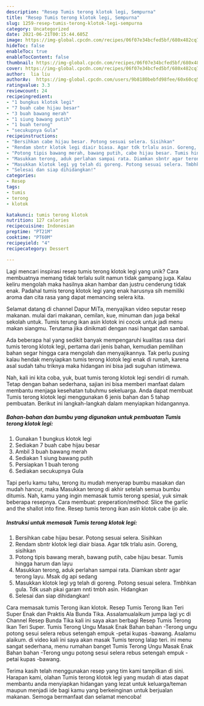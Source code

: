 ```yaml
---
description: "Resep Tumis terong klotok legi, Sempurna"
title: "Resep Tumis terong klotok legi, Sempurna"
slug: 1259-resep-tumis-terong-klotok-legi-sempurna
category: Uncategorized
date: 2021-06-21T00:15:44.605Z
image: https://img-global.cpcdn.com/recipes/06f07e34bcfed5bf/680x482cq70/tumis-terong-klotok-legi-foto-resep-utama.jpg
hideToc: false
enableToc: true
enableTocContent: false
thumbnail: https://img-global.cpcdn.com/recipes/06f07e34bcfed5bf/680x482cq70/tumis-terong-klotok-legi-foto-resep-utama.jpg
cover: https://img-global.cpcdn.com/recipes/06f07e34bcfed5bf/680x482cq70/tumis-terong-klotok-legi-foto-resep-utama.jpg
author:  lia liu
authorAv:  https://img-global.cpcdn.com/users/9b8180bebfd98fee/60x60cq50/avatar.jpg
ratingvalue: 3.3
reviewcount: 24
recipeingredient:
- "1 bungkus klotok legi"
- "7 buah cabe hijau besar"
- "3 buah bawang merah"
- "1 siung bawang putih"
- "1 buah terong"
- "secukupnya Gula"
recipeinstructions:
- "Bersihkan cabe hijau besar. Potong sesuai selera. Sisihkan"
- "Rendam sbntr klotok legi diair biasa. Agar tdk trlalu asin. Goreng, sisihkan"
- "Potong tipis bawang merah, bawang putih, cabe hijau besar. Tumis hingga harum dan layu"
- "Masukkan terong, aduk perlahan sampai rata. Diamkan sbntr agar terong layu. Msak dg api sedang"
- "Masukkan klotok legi yg telah di goreng. Potong sesuai selera. Tmbhkan gula. Tdk usah pkai garam nnti tmbh asin. Hidangkan"
- "Selesai dan siap dihidangkan!"
categories:
- Resep
tags:
- tumis
- terong
- klotok

katakunci: tumis terong klotok 
nutrition: 127 calories
recipecuisine: Indonesian
preptime: "PT21M"
cooktime: "PT60M"
recipeyield: "4"
recipecategory: Dessert

---
```



Lagi mencari inspirasi resep tumis terong klotok legi yang unik? Cara membuatnya memang tidak terlalu sulit namun tidak gampang juga. Kalau keliru mengolah maka hasilnya akan hambar dan justru cenderung tidak enak. Padahal tumis terong klotok legi yang enak harusnya sih memiliki aroma dan cita rasa yang dapat memancing selera kita.


Selamat datang di channel Dapur MiTa, menyajikan video seputar resep makanan. mulai dari makanan, cemilan, kue, minuman dan juga bekal sekolah untuk. Tumis terung ikan asin klotok ini cocok untuk jadi menu makan siangmu. Terutama jika dinikmati dengan nasi hangat dan sambal.

Ada beberapa hal yang sedikit banyak mempengaruhi kualitas rasa dari tumis terong klotok legi, pertama dari jenis bahan, kemudian pemilihan bahan segar hingga cara mengolah dan menyajikannya. Tak perlu pusing kalau hendak menyiapkan tumis terong klotok legi enak di rumah, karena asal sudah tahu triknya maka hidangan ini bisa jadi suguhan istimewa.


Nah, kali ini kita coba, yuk, buat tumis terong klotok legi sendiri di rumah. Tetap dengan bahan sederhana, sajian ini bisa memberi manfaat dalam membantu menjaga kesehatan tubuhmu sekeluarga. Anda dapat membuat Tumis terong klotok legi menggunakan 6 jenis bahan dan 5 tahap pembuatan. Berikut ini langkah-langkah dalam menyiapkan hidangannya.

<!--inarticleads1-->

##### Bahan-bahan dan bumbu yang digunakan untuk pembuatan Tumis terong klotok legi:

1. Gunakan 1 bungkus klotok legi
1. Sediakan 7 buah cabe hijau besar
1. Ambil 3 buah bawang merah
1. Sediakan 1 siung bawang putih
1. Persiapkan 1 buah terong
1. Sediakan secukupnya Gula


Tapi perlu kamu tahu, terong itu mudah menyerap bumbu masakan dan mudah hancur, maka Masukkan terong di akhir setelah semua bumbu ditumis. Nah, kamu yang ingin memasak tumis terong spesial, yuk simak beberapa resepnya. Cara membuat: preperation/method: Slice the garlic and the shallot into fine. Resep tumis terong ikan asin klotok cabe ijo ale. 

<!--inarticleads2-->

##### Instruksi untuk memasak Tumis terong klotok legi:

1. Bersihkan cabe hijau besar. Potong sesuai selera. Sisihkan
1. Rendam sbntr klotok legi diair biasa. Agar tdk trlalu asin. Goreng, sisihkan
1. Potong tipis bawang merah, bawang putih, cabe hijau besar. Tumis hingga harum dan layu
1. Masukkan terong, aduk perlahan sampai rata. Diamkan sbntr agar terong layu. Msak dg api sedang
1. Masukkan klotok legi yg telah di goreng. Potong sesuai selera. Tmbhkan gula. Tdk usah pkai garam nnti tmbh asin. Hidangkan
1. Selesai dan siap dihidangkan!

Cara memasak tumis Terong ikan klotok. Resep Tumis Terong Ikan Teri Super Enak dan Praktis Ala Bunda Tika. Assalamualaikum jumpa lagi yc di Channel Resep Bunda Tika kali ini saya akan berbagi Resep Tumis Terong Ikan Teri Super. Tumis Terong Ungu Masak Enak Bahan bahan -Terong ungu potong sesui selera rebus setengah empuk -petai kupas -bawang. Asalamu alaikum. di video kali ini saya akan masak Tumis terong lalap teri. ini menu sangat sederhana, menu rumahan banget Tumis Terong Ungu Masak Enak Bahan bahan -Terong ungu potong sesui selera rebus setengah empuk -petai kupas -bawang. 

Terima kasih telah menggunakan resep yang tim kami tampilkan di sini. Harapan kami, olahan Tumis terong klotok legi yang mudah di atas dapat membantu anda menyiapkan hidangan yang lezat untuk keluarga/teman maupun menjadi ide bagi kamu yang berkeinginan untuk berjualan makanan. Semoga bermanfaat dan selamat mencoba!
